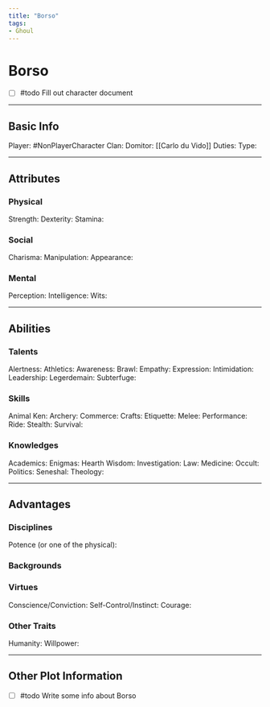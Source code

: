 ```yaml
---
title: "Borso"
tags:
- Ghoul
---
```


# Borso
- [ ] #todo Fill out character document
---
## Basic Info
Player: #NonPlayerCharacter 
Clan:
Domitor: [[Carlo du Vido]]
Duties:
Type:

---

## Attributes
### Physical
Strength: 
Dexterity:
Stamina:

### Social
Charisma:
Manipulation:
Appearance:

### Mental
Perception: 
Intelligence:
Wits:

---

## Abilities
### Talents
Alertness:
Athletics:
Awareness:
Brawl:
Empathy:
Expression:
Intimidation:
Leadership:
Legerdemain:
Subterfuge:

### Skills
Animal Ken:
Archery:
Commerce:
Crafts:
Etiquette:
Melee:
Performance:
Ride:
Stealth:
Survival:

### Knowledges
Academics:
Enigmas:
Hearth Wisdom:
Investigation:
Law:
Medicine:
Occult:
Politics:
Seneshal:
Theology:

---

## Advantages
### Disciplines
Potence (or one of the physical):


### Backgrounds



### Virtues
Conscience/Conviction: 
Self-Control/Instinct:
Courage:

### Other Traits
Humanity:
Willpower:

--- 

## Other Plot Information
- [ ] #todo Write some info about Borso